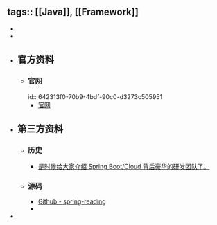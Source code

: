 tags:: [[Java]], [[Framework]]
---

-
-
- ## 官方资料
	- ### 官网
	  id:: 642313f0-70b9-4bdf-90c0-d3273c505951
		- [官网](https://spring.io/)
- ## 第三方资料
	- ### 历史
		- [是时候给大家介绍 Spring Boot/Cloud 背后豪华的研发团队了。](http://www.ityouknow.com/springboot/2019/01/03/spring-pivotal.html)
	- ### 源码
		- [Github - spring-reading](https://github.com/xuchengsheng/spring-reading)
		-
-